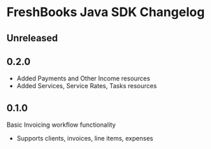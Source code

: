 # FreshBooks Java SDK Changelog

## Unreleased

## 0.2.0

- Added Payments and Other Income resources
- Added Services, Service Rates, Tasks resources

## 0.1.0

Basic Invoicing workflow functionality

- Supports clients, invoices, line items, expenses
